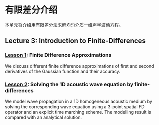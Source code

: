 # 有限差分介绍

本单元将介绍用有限差分法求解均匀介质一维声学波动方程。

## Lecture 3: Introduction to Finite-Differences

### [Lesson 1](http://nbviewer.ipython.org/urls/github.com/daniel-koehn/Theory-of-seismic-waves-II/tree/master/03_Intro_finite_differences/1_fd_intro.ipynb): Finite Difference Approximations

We discuss different finite difference approximations of first and second derivatives of the Gaussian function and their accuracy.

### [Lesson 2](http://nbviewer.ipython.org/urls/github.com/daniel-koehn/Theory-of-seismic-waves-II/tree/master/03_Intro_finite_differences/2_fd_ac1d.ipynb): Solving the 1D acoustic wave equation by finite-differences

We model wave propagation in a 1D homogeneous acoustic medium by solving the corresponding wave equation using a 3-point spatial FD operator and an explicit time marching scheme. The modelling result is compared with 
an analytical solution.
